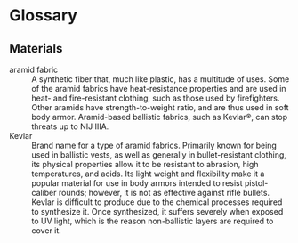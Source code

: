 # Glossary

## Materials

<dl>
	<dt>aramid fabric</dt>
	<dd>A synthetic fiber that, much like plastic, has a multitude of uses. Some of the aramid fabrics have heat-resistance properties and are used in heat- and fire-resistant clothing, such as those used by firefighters. Other aramids have strength-to-weight ratio, and are thus used in soft body armor. Aramid-based ballistic fabrics, such as Kevlar®, can stop threats up to NIJ IIIA.</dd>
	<dt>Kevlar</dt>
	<dd>Brand name for a type of aramid fabrics. Primarily known for being used in ballistic vests, as well as generally in bullet-resistant clothing, its physical properties allow it to be resistant to abrasion, high temperatures, and acids. Its light weight and flexibility make it a popular material for use in body armors intended to resist pistol-caliber rounds; however, it is not as effective against rifle bullets. Kevlar is difficult to produce due to the chemical processes required to synthesize it. Once synthesized, it suffers severely when exposed to UV light, which is the reason non-ballistic layers are required to cover it.</dd>
</dl>
